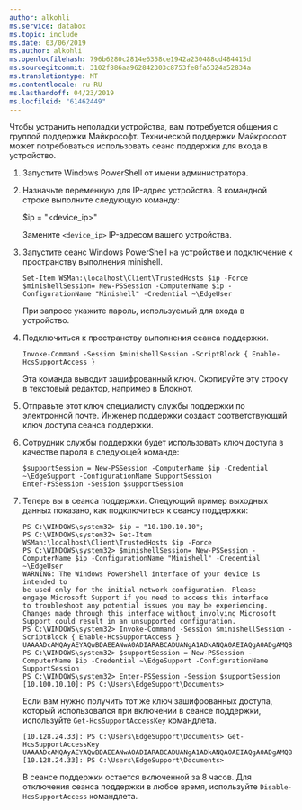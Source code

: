 ```yaml
---
author: alkohli
ms.service: databox
ms.topic: include
ms.date: 03/06/2019
ms.author: alkohli
ms.openlocfilehash: 796b6280c2814e6358ce1942a230488cd484415d
ms.sourcegitcommit: 3102f886aa962842303c8753fe8fa5324a52834a
ms.translationtype: MT
ms.contentlocale: ru-RU
ms.lasthandoff: 04/23/2019
ms.locfileid: "61462449"
---
```

Чтобы устранить неполадки устройства, вам потребуется общения с группой поддержки Майкрософт. Технической поддержки Майкрософт может потребоваться использовать сеанс поддержки для входа в устройство.

1. Запустите Windows PowerShell от имени администратора.
2. Назначьте переменную для IP-адрес устройства. В командной строке выполните следующую команду:

    $ip = "<device_ip>"

    Замените `<device_ip>` IP-адресом вашего устройства.
 
3. Запустите сеанс Windows PowerShell на устройстве и подключение к пространству выполнения minishell.

    ```
    Set-Item WSMan:\localhost\Client\TrustedHosts $ip -Force
    $minishellSession= New-PSSession -ComputerName $ip -ConfigurationName "Minishell" -Credential ~\EdgeUser
    ```
    При запросе укажите пароль, используемый для входа в устройство.

4. Подключиться к пространству выполнения сеанса поддержки.  

    ```
    Invoke-Command -Session $minishellSession -ScriptBlock { Enable-HcsSupportAccess }
    ```  
    Эта команда выводит зашифрованный ключ. Скопируйте эту строку в текстовый редактор, например в Блокнот.

5. Отправьте этот ключ специалисту службы поддержки по электронной почте. Инженер поддержки создаст соответствующий ключ доступа сеанса поддержки.

6. Сотрудник службы поддержки будет использовать ключ доступа в качестве пароля в следующей команде:

    ``` 
    $supportSession = New-PSSession -ComputerName $ip -Credential ~\EdgeSupport -ConfigurationName SupportSession
    Enter-PSSession -Session $supportSession
    ```
7. Теперь вы в сеанса поддержки. Следующий пример выходных данных показано, как подключиться к сеансу поддержки:

    ```
    PS C:\WINDOWS\system32> $ip = "10.100.10.10";
    PS C:\WINDOWS\system32> Set-Item WSMan:\localhost\Client\TrustedHosts $ip -Force
    PS C:\WINDOWS\system32> $minishellSession= New-PSSession -ComputerName $ip -ConfigurationName "Minishell" -Credential ~\EdgeUser
    WARNING: The Windows PowerShell interface of your device is intended to
    be used only for the initial network configuration. Please
    engage Microsoft Support if you need to access this interface
    to troubleshoot any potential issues you may be experiencing.
    Changes made through this interface without involving Microsoft
    Support could result in an unsupported configuration.
    PS C:\WINDOWS\system32> Invoke-Command -Session $minishellSession -ScriptBlock { Enable-HcsSupportAccess }
    UAAAADcAMQAyAEYAQwBDAEEANwA0ADIARABCADUANgA1ADkANQA0AEIAQgA0ADgAMQBEADEAMQAxADMAMgAyADYAOAA3AEIANwA0ADgAMwBFAEMAiix6gA6zBIELa6vbb73CSO9/Yo/g85QRp2g5ngw773sKgBVcirk5sTHFuSQXWRirggGEip9NI5m54iPcVxdIEcoH+2vlvxCAJVWXOLGOB6WqWDtzR3XWSwJKig95LZfBjtPO1sM5TZLu65iCRCB4AV9nOezhAoy2lGdTuZOpXP2w5FIZPFvmgR4+4m+pfsD0NQSsw+PD3hNBHvUUyIhc4WTVaIJbzoJBzg06uJnc6C0Zo1YnYD6u8SoevejXbt3dgU7m36Vg3K0qPfCPA9WNLd71uiUsV1lMLwCabj60rAuRp/qJlPRXPU5PbGeayKNQJQfUkQYh6afUxtOXohke+A==
    PS C:\WINDOWS\system32> $supportSession = New-PSSession -ComputerName $ip -Credential ~\EdgeSupport -ConfigurationName SupportSession
    PS C:\WINDOWS\system32> Enter-PSSession -Session $supportSession
    [10.100.10.10]: PS C:\Users\EdgeSupport\Documents>
    ```
    Если вам нужно получить тот же ключ зашифрованных доступа, который использовался при включении в сеансе поддержки, используйте `Get-HcsSupportAccessKey` командлета.

    ```
    [10.128.24.33]: PS C:\Users\EdgeSupport\Documents> Get-HcsSupportAccessKey
    UAAAADcAMQAyAEYAQwBDAEEANwA0ADIARABCADUANgA1ADkANQA0AEIAQgA0ADgAMQBEADEAMQAxADMAMgAyADYAOAA3AEIANwA0ADgAMwBFAEMAiix6gA6zBIELa6vbb73CSO9/Yo/g85QRp2g5ngw773sKgBVcirk5sTHFuSQXWRirggGEip9NI5m54iPcVxdIEcoH+2vlvxCAJVWXOLGOB6WqWDtzR3XWSwJKig95LZfBjtPO1sM5TZLu65iCRCB4AV9nOezhAoy2lGdTuZOpXP2w5FIZPFvmgR4+4m+pfsD0NQSsw+PD3hNBHvUUyIhc4WTVaIJbzoJBzg06uJnc6C0Zo1YnYD6u8SoevejXbt3dgU7m36Vg3K0qPfCPA9WNLd71uiUsV1lMLwCabj60rAuRp/qJlPRXPU5PbGeayKNQJQfUkQYh6afUxtOXohke+A==
    [10.128.24.33]: PS C:\Users\EdgeSupport\Documents>
    ```

    В сеансе поддержки остается включенной за 8 часов. Для отключения сеанса поддержки в любое время, используйте `Disable-HcsSupportAccess` командлета.

